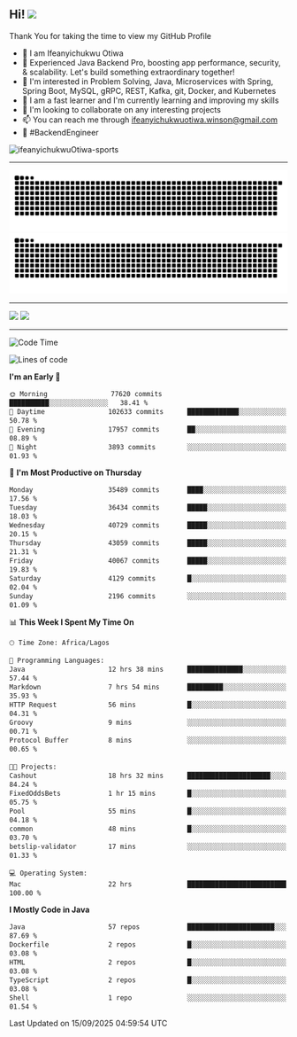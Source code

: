 <!-- BLOG-POST-LIST:START --><!-- BLOG-POST-LIST:END -->

## Hi! <img src="https://media.giphy.com/media/hvRJCLFzcasrR4ia7z/giphy.gif" width="4%"> 

Thank You for taking the time to view my GitHub Profile

- 👋 I am Ifeanyichukwu Otiwa
- 🚀 Experienced Java Backend Pro, boosting app performance, security, & scalability. Let's build something extraordinary together!
- 👀 I'm interested in Problem Solving, Java, Microservices with Spring, Spring Boot, MySQL, gRPC, REST, Kafka, git, Docker, and Kubernetes
- 🌱 I am a fast learner and I'm currently learning and improving my skills
- 💞️ I'm looking to collaborate on any interesting projects
- 📫 You can reach me through ifeanyichukwuotiwa.winson@gmail.com
- 🚀 #BackendEngineer

<p align="left" marginTop="10px"> <img src="https://komarev.com/ghpvc/?username=ifeanyichukwuOtiwa-sports&label=Profile%20views&color=0e75b6&style=for-the-badge" alt="ifeanyichukwuOtiwa-sports" /> </p>

***

<!--🐍📈SNAKEGRAPH / 🌐WEBSITE: https://github.com/Platane/snk -->
![github contribution grid snake animation](https://raw.githubusercontent.com/ifeanyichukwuOtiwa-sports/ifeanyichukwuOtiwa-sports/output/github-contribution-grid-snake-dark.svg#gh-dark-mode-only)![github contribution grid snake animation](https://raw.githubusercontent.com/ifeanyichukwuOtiwa-sports/ifeanyichukwuOtiwa-sports/output/github-contribution-grid-snake.svg#gh-light-mode-only)

***

<p float="left">
  <img float="left" src="https://github-readme-stats.vercel.app/api?username=ifeanyichukwuOtiwa-sports&count_private=true&include_all_commits=true&theme=react&show_icons=true" />
  <img float="right" src="https://github-readme-stats.vercel.app/api/top-langs/?username=ifeanyichukwuOtiwa-sports&layout=compact&show_icons=true&theme=react" /> 
</p>

***



<!--START_SECTION:waka-->
![Code Time](http://img.shields.io/badge/Code%20Time-4%2C203%20hrs%2032%20mins-blue)

![Lines of code](https://img.shields.io/badge/From%20Hello%20World%20I%27ve%20Written-58.4%20million%20lines%20of%20code-blue)

**I'm an Early 🐤** 

```text
🌞 Morning                77620 commits       ██████████░░░░░░░░░░░░░░░   38.41 % 
🌆 Daytime                102633 commits      █████████████░░░░░░░░░░░░   50.78 % 
🌃 Evening                17957 commits       ██░░░░░░░░░░░░░░░░░░░░░░░   08.89 % 
🌙 Night                  3893 commits        ░░░░░░░░░░░░░░░░░░░░░░░░░   01.93 % 
```
📅 **I'm Most Productive on Thursday** 

```text
Monday                   35489 commits       ████░░░░░░░░░░░░░░░░░░░░░   17.56 % 
Tuesday                  36434 commits       █████░░░░░░░░░░░░░░░░░░░░   18.03 % 
Wednesday                40729 commits       █████░░░░░░░░░░░░░░░░░░░░   20.15 % 
Thursday                 43059 commits       █████░░░░░░░░░░░░░░░░░░░░   21.31 % 
Friday                   40067 commits       █████░░░░░░░░░░░░░░░░░░░░   19.83 % 
Saturday                 4129 commits        █░░░░░░░░░░░░░░░░░░░░░░░░   02.04 % 
Sunday                   2196 commits        ░░░░░░░░░░░░░░░░░░░░░░░░░   01.09 % 
```


📊 **This Week I Spent My Time On** 

```text
🕑︎ Time Zone: Africa/Lagos

💬 Programming Languages: 
Java                     12 hrs 38 mins      ██████████████░░░░░░░░░░░   57.44 % 
Markdown                 7 hrs 54 mins       █████████░░░░░░░░░░░░░░░░   35.93 % 
HTTP Request             56 mins             █░░░░░░░░░░░░░░░░░░░░░░░░   04.31 % 
Groovy                   9 mins              ░░░░░░░░░░░░░░░░░░░░░░░░░   00.71 % 
Protocol Buffer          8 mins              ░░░░░░░░░░░░░░░░░░░░░░░░░   00.65 % 

🐱‍💻 Projects: 
Cashout                  18 hrs 32 mins      █████████████████████░░░░   84.24 % 
FixedOddsBets            1 hr 15 mins        █░░░░░░░░░░░░░░░░░░░░░░░░   05.75 % 
Pool                     55 mins             █░░░░░░░░░░░░░░░░░░░░░░░░   04.18 % 
common                   48 mins             █░░░░░░░░░░░░░░░░░░░░░░░░   03.70 % 
betslip-validator        17 mins             ░░░░░░░░░░░░░░░░░░░░░░░░░   01.33 % 

💻 Operating System: 
Mac                      22 hrs              █████████████████████████   100.00 % 
```

**I Mostly Code in Java** 

```text
Java                     57 repos            ██████████████████████░░░   87.69 % 
Dockerfile               2 repos             █░░░░░░░░░░░░░░░░░░░░░░░░   03.08 % 
HTML                     2 repos             █░░░░░░░░░░░░░░░░░░░░░░░░   03.08 % 
TypeScript               2 repos             █░░░░░░░░░░░░░░░░░░░░░░░░   03.08 % 
Shell                    1 repo              ░░░░░░░░░░░░░░░░░░░░░░░░░   01.54 % 
```




 Last Updated on 15/09/2025 04:59:54 UTC
<!--END_SECTION:waka-->

<!--
<p align="center">
![trophy](https://github-profile-trophy.vercel.app/?username=ifeanyichukwuOtiwa-sports&theme=onedark) (https://github.com/ryo-ma/github-profile-trophy)
</p>
-->

<!---
ifeanyi-otiwa/ifeanyi-otiwa is a ✨ special ✨ repository because its `README.md` (this file) appears on your GitHub profile.
You can click the Preview link to take a look at your changes.
--->
